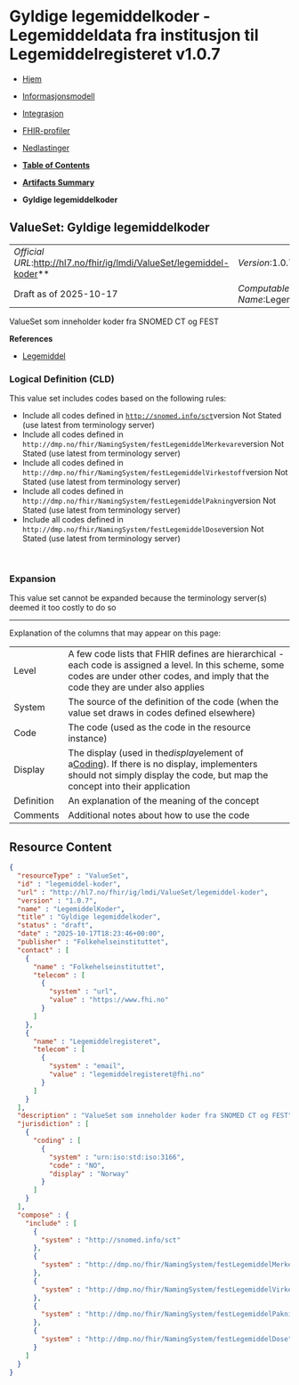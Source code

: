 # Gyldige legemiddelkoder - Legemiddeldata fra institusjon til Legemiddelregisteret v1.0.7

*  [Hjem](index.md) 
*  [Informasjonsmodell](informasjonsmodell.md) 
*  [Integrasjon](integrasjon.md) 
*  [FHIR-profiler](profiler.md) 
*  [Nedlastinger](nedlastinger.md) 

* [**Table of Contents**](toc.md)
* [**Artifacts Summary**](artifacts.md)
* **Gyldige legemiddelkoder**

## ValueSet: Gyldige legemiddelkoder 

| | |
| :--- | :--- |
| *Official URL*:http://hl7.no/fhir/ig/lmdi/ValueSet/legemiddel-koder** | *Version*:1.0.7** |
| Draft as of 2025-10-17 | *Computable Name*:LegemiddelKoder |

 
ValueSet som inneholder koder fra SNOMED CT og FEST 

 **References** 

* [Legemiddel](StructureDefinition-lmdi-medication.md)

### Logical Definition (CLD)

This value set includes codes based on the following rules:

* Include all codes defined in [`http://snomed.info/sct`](http://www.snomed.org/)version Not Stated (use latest from terminology server)
* Include all codes defined in `http://dmp.no/fhir/NamingSystem/festLegemiddelMerkevare`version Not Stated (use latest from terminology server)
* Include all codes defined in `http://dmp.no/fhir/NamingSystem/festLegemiddelVirkestoff`version Not Stated (use latest from terminology server)
* Include all codes defined in `http://dmp.no/fhir/NamingSystem/festLegemiddelPakning`version Not Stated (use latest from terminology server)
* Include all codes defined in `http://dmp.no/fhir/NamingSystem/festLegemiddelDose`version Not Stated (use latest from terminology server)

 

### Expansion

This value set cannot be expanded because the terminology server(s) deemed it too costly to do so

-------

 Explanation of the columns that may appear on this page: 

| | |
| :--- | :--- |
| Level | A few code lists that FHIR defines are hierarchical - each code is assigned a level. In this scheme, some codes are under other codes, and imply that the code they are under also applies |
| System | The source of the definition of the code (when the value set draws in codes defined elsewhere) |
| Code | The code (used as the code in the resource instance) |
| Display | The display (used in the*display*element of a[Coding](http://hl7.org/fhir/R4/datatypes.html#Coding)). If there is no display, implementers should not simply display the code, but map the concept into their application |
| Definition | An explanation of the meaning of the concept |
| Comments | Additional notes about how to use the code |



## Resource Content

```json
{
  "resourceType" : "ValueSet",
  "id" : "legemiddel-koder",
  "url" : "http://hl7.no/fhir/ig/lmdi/ValueSet/legemiddel-koder",
  "version" : "1.0.7",
  "name" : "LegemiddelKoder",
  "title" : "Gyldige legemiddelkoder",
  "status" : "draft",
  "date" : "2025-10-17T18:23:46+00:00",
  "publisher" : "Folkehelseinstituttet",
  "contact" : [
    {
      "name" : "Folkehelseinstituttet",
      "telecom" : [
        {
          "system" : "url",
          "value" : "https://www.fhi.no"
        }
      ]
    },
    {
      "name" : "Legemiddelregisteret",
      "telecom" : [
        {
          "system" : "email",
          "value" : "legemiddelregisteret@fhi.no"
        }
      ]
    }
  ],
  "description" : "ValueSet som inneholder koder fra SNOMED CT og FEST",
  "jurisdiction" : [
    {
      "coding" : [
        {
          "system" : "urn:iso:std:iso:3166",
          "code" : "NO",
          "display" : "Norway"
        }
      ]
    }
  ],
  "compose" : {
    "include" : [
      {
        "system" : "http://snomed.info/sct"
      },
      {
        "system" : "http://dmp.no/fhir/NamingSystem/festLegemiddelMerkevare"
      },
      {
        "system" : "http://dmp.no/fhir/NamingSystem/festLegemiddelVirkestoff"
      },
      {
        "system" : "http://dmp.no/fhir/NamingSystem/festLegemiddelPakning"
      },
      {
        "system" : "http://dmp.no/fhir/NamingSystem/festLegemiddelDose"
      }
    ]
  }
}

```
